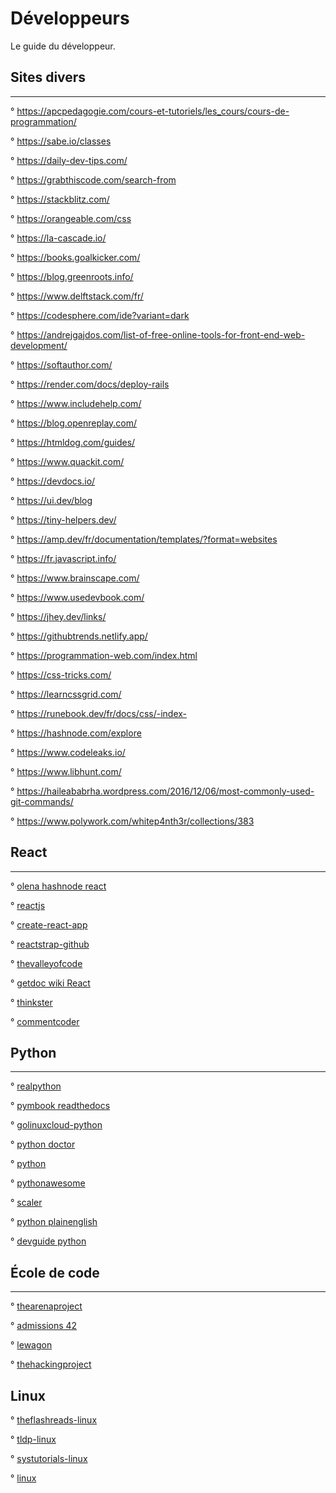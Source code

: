 # Développeurs

Le guide du développeur.

## Sites divers
---------------

° https://apcpedagogie.com/cours-et-tutoriels/les_cours/cours-de-programmation/

° https://sabe.io/classes

° https://daily-dev-tips.com/

° https://grabthiscode.com/search-from

° https://stackblitz.com/

° https://orangeable.com/css

° https://la-cascade.io/

° https://books.goalkicker.com/

° https://blog.greenroots.info/

° https://www.delftstack.com/fr/

° https://codesphere.com/ide?variant=dark

° https://andrejgajdos.com/list-of-free-online-tools-for-front-end-web-development/

° https://softauthor.com/

° https://render.com/docs/deploy-rails

° https://www.includehelp.com/

° https://blog.openreplay.com/

° https://htmldog.com/guides/

° https://www.quackit.com/

° https://devdocs.io/

° https://ui.dev/blog

° https://tiny-helpers.dev/

° https://amp.dev/fr/documentation/templates/?format=websites

° https://fr.javascript.info/

° https://www.brainscape.com/

° https://www.usedevbook.com/

° https://jhey.dev/links/

° https://githubtrends.netlify.app/

° https://programmation-web.com/index.html

° https://css-tricks.com/

° https://learncssgrid.com/

° https://runebook.dev/fr/docs/css/-index-

° https://hashnode.com/explore

° https://www.codeleaks.io/

° https://www.libhunt.com/

° https://haileababrha.wordpress.com/2016/12/06/most-commonly-used-git-commands/

° https://www.polywork.com/whitep4nth3r/collections/383

## React
--------

° [olena hashnode react](https://olena.hashnode.dev/series/react-and-styled-components)

° [reactjs](https://fr.reactjs.org/)

° [create-react-app](https://create-react-app.dev/)

° [reactstrap-github](https://github.com/reactstrap)

° [thevalleyofcode](https://thevalleyofcode.com/react/)

° [getdoc wiki React](https://getdoc.wiki/Sp%C3%A9cial:Cat%C3%A9gories?from=React)

° [thinkster](https://thinkster.io/tutorials/fundamentals-of-react-introduction)

° [commentcoder](https://www.commentcoder.com/apprendre-react/)

## Python
---------

° [realpython](https://realpython.com/)

° [pymbook readthedocs](https://pymbook.readthedocs.io/en/py3/)

° [golinuxcloud-python](https://www.golinuxcloud.com/python-multiline-comments/)

° [python doctor](https://python.doctor/)

° [python](https://www.python.org/)

° [pythonawesome](https://pythonawesome.com/)

° [scaler](https://www.scaler.com/topics/python/)

° [python plainenglish](https://python.plainenglish.io/)

° [devguide python](https://devguide.python.org/#)

## École de code
----------------

° [thearenaproject](https://www.thearenaproject.co/)

° [admissions 42](https://admissions.42.fr/users/sign_up)

° [lewagon](https://www.lewagon.com/fr)

° [thehackingproject](https://www.thehackingproject.org/)

## Linux 

° [theflashreads-linux](https://theflashreads.com/categories#linux)

° [tldp-linux](https://tldp.org/guides.html)

° [systutorials-linux](https://www.systutorials.com/)

° [linux](https://www.linux.com/)
